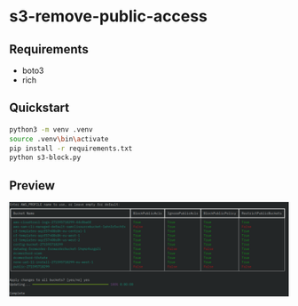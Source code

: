 # s3-remove-public-access

## Requirements

- boto3
- rich

## Quickstart

```bash
python3 -m venv .venv
source .venv\bin\activate
pip install -r requirements.txt
python s3-block.py
```

## Preview

![alt text](screenshot.png)